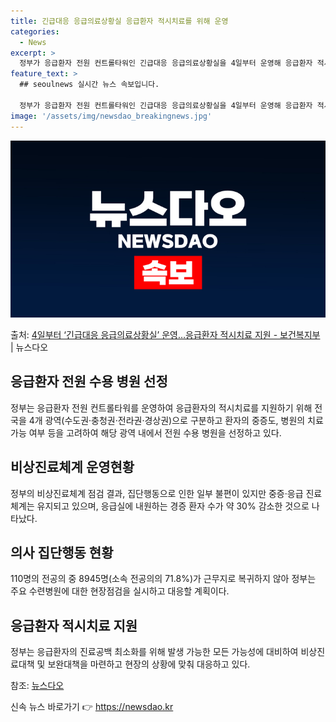 ```yaml
---
title: 긴급대응 응급의료상황실 응급환자 적시치료를 위해 운영
categories:
  - News
excerpt: >
  정부가 응급환자 전원 컨트롤타워인 긴급대응 응급의료상황실을 4일부터 운영해 응급환자 적시치료를 지원한다. 이…
feature_text: >
  ## seoulnews 실시간 뉴스 속보입니다.

  정부가 응급환자 전원 컨트롤타워인 긴급대응 응급의료상황실을 4일부터 운영해 응급환자 적시치료를 지원한다. 이…
image: '/assets/img/newsdao_breakingnews.jpg'
---
```


![뉴스다오 속보](/assets/img/newsdao_breakingnews.jpg)

<p>출처: <a href="https://newsdao.kr/3272" rel="dofollow">4일부터 ‘긴급대응 응급의료상황실’ 운영…응급환자 적시치료 지원 - 보건복지부</a> | 뉴스다오</p>

<h2 data-ke-size="size26">응급환자 전원 수용 병원 선정</h2>
<p data-ke-size="size16">정부는 응급환자 전원 컨트롤타워를 운영하여 응급환자의 적시치료를 지원하기 위해 전국을 4개 광역(수도권·충청권·전라권·경상권)으로 구분하고 환자의 중증도, 병원의 치료 가능 여부 등을 고려하여 해당 광역 내에서 전원 수용 병원을 선정하고 있다.</p>

<h2 data-ke-size="size26">비상진료체계 운영현황</h2>
<p data-ke-size="size16">정부의 비상진료체계 점검 결과, 집단행동으로 인한 일부 불편이 있지만 중증·응급 진료체계는 유지되고 있으며, 응급실에 내원하는 경증 환자 수가 약 30% 감소한 것으로 나타났다.</p>

<h2 data-ke-size="size26">의사 집단행동 현황</h2>
<p data-ke-size="size16">110명의 전공의 중 8945명(소속 전공의의 71.8%)가 근무지로 복귀하지 않아 정부는 주요 수련병원에 대한 현장점검을 실시하고 대응할 계획이다.</p>

<h2 data-ke-size="size26">응급환자 적시치료 지원</h2>
<p data-ke-size="size16">정부는 응급환자의 진료공백 최소화를 위해 발생 가능한 모든 가능성에 대비하여 비상진료대책 및 보완대책을 마련하고 현장의 상황에 맞춰 대응하고 있다.</p>

참조: <a href="https://newsdao.kr/3272">뉴스다오</a> 

신속 뉴스 바로가기 👉 <a href="https://newsdao.kr" rel="dofollow">https://newsdao.kr</a>


